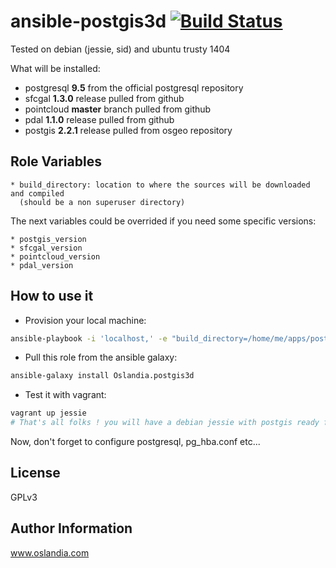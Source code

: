 # ansible-postgis3d [![Build Status](https://travis-ci.org/Oslandia/ansible-postgis3d.svg?branch=master)](https://travis-ci.org/Oslandia/ansible-postgis3d)

Tested on debian (jessie, sid) and ubuntu trusty 1404

What will be installed:

- postgresql **9.5** from the official postgresql repository
- sfcgal **1.3.0** release pulled from github
- pointcloud **master** branch pulled from github
- pdal **1.1.0** release pulled from github
- postgis **2.2.1** release pulled from osgeo repository


## Role Variables

    * build_directory: location to where the sources will be downloaded and compiled
      (should be a non superuser directory)

The next variables could be overrided if you need some specific versions:

    * postgis_version
    * sfcgal_version
    * pointcloud_version
    * pdal_version


## How to use it

* Provision your local machine:

```bash
ansible-playbook -i 'localhost,' -e "build_directory=/home/me/apps/postgis3d" --ask-become -c local test.yml
```

* Pull this role from the ansible galaxy:

```bash
ansible-galaxy install Oslandia.postgis3d
```

* Test it with vagrant:

```bash
vagrant up jessie
# That's all folks ! you will have a debian jessie with postgis ready for 3D and pointcloud support.

```
Now, don't forget to configure postgresql, pg_hba.conf etc...

License
-------

GPLv3

Author Information
------------------

www.oslandia.com
